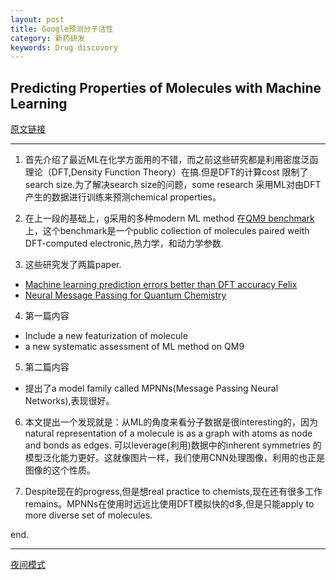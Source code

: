 ```yaml
---
layout: post
title: Google预测分子活性
category: 新药研发
keywords: Drug discovory
---
```

## Predicting Properties of Molecules with Machine Learning

[原文链接](https://research.googleblog.com/2017/04/predicting-properties-of-molecules-with.html)

---
1. 首先介绍了最近ML在化学方面用的不错，而之前这些研究都是利用密度泛函理论（DFT,Density Function Theory）在搞.但是DFT的计算cost 限制了search size.为了解决search size的问题，some research 采用ML对由DFT产生的数据进行训练来预测chemical properties。

2. 在上一段的基础上，g采用的多种modern ML method 在[QM9 benchmark](https://www.nature.com/articles/sdata201422)上，这个benchmark是一个public collection of molecules paired weith DFT-computed electronic,热力学，和动力学参数.

3. 这些研究发了两篇paper.
* [Machine learning prediction errors better than DFT accuracy Felix](C:/paper/google_first.pdf)
* [Neural Message Passing for Quantum Chemistry](C:/paper/google_sec.pdf)

4. 第一篇内容
* Include a new featurization of molecule
* a new systematic assessment of ML method on QM9

5. 第二篇内容
* 提出了a model family called MPNNs(Message Passing Neural Networks),表现很好。

6. 本文提出一个发现就是：从ML的角度来看分子数据是很interesting的，因为natural representation of a molecule is as a graph with atoms as node and bonds as edges.
可以leverage(利用)数据中的inherent symmetries 的模型泛化能力更好。这就像图片一样，我们使用CNN处理图像，利用的也正是图像的这个性质。

7. Despite现在的progress,但是想real practice to chemists,现在还有很多工作remains。MPNNs在使用时远远比使用DFT模拟快的d多,但是只能apply to more diverse set of molecules.

end.

---
[夜间模式](http://zxst.github.io/Predicting-Properties-of-Molecules-with-Machine-Learning.html)

